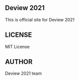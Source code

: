 ## Deview 2021
This is official site for Deview 2021
## LICENSE
MIT License
## AUTHOR
Deview 2021 team
